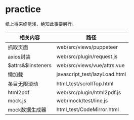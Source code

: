 # practice
纸上得来终觉浅，绝知此事要躬行。


|相关内容|路径|
|-------|---|
|抓取页面|web/src/views/puppeteer|
|axios封装|web/src/plugin/request.js|
|$attrs&$linsteners|web/src/views/vue/attrs.vue|
|懒加载|javascript_test/lazyLoad.html|
|条目无限滚动|html_test/scrollTop.html|
|html2pdf|web/src/plugin/html2pdf.js|
|mock.js|web/mock/test/line.js|
|mock数据生成器|html_test/CodeMirror.html|
